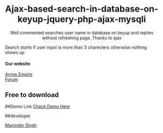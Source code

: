 <h1 align='center'> Ajax-based-search-in-database-on-keyup-jquery-php-ajax-mysqli</h1>
<p align='center'>Well commented searches user name in database on keyup and replies without refreshing page ,Thanks to ajax</p>

<p>Search starts if user input is more than 3 charecters otherwise nothing shows up</p>


<h4>Our website</h4>
<a href="https://arrowempire.com" target='_blank'>Arrow Empire</a><br>
<a href="https://86leaves.com">Forum</a>

## Free to download 

##Demo Link
<a href="https://86leaves.com/knowledge-base/ajax-search-on-keyup-using-jquery-free-download-code/?preview_id=1731&preview_nonce=08980e3f96&post_format=standard&preview=true" target='_blank'>Check Demo Here</a>

##developer

<a href="https://manu.86leaves.com" target='_blank'>Maninder Singh</a>



